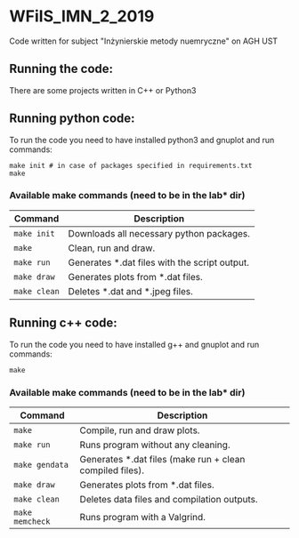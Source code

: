# WFiIS_IMN_2_2019
Code written for subject "Inżynierskie metody nuemryczne" on AGH UST

## Running the code:
There are some projects written in C++ or Python3

## Running python code:

To run the code you need to have installed python3 and gnuplot and run commands:
```
make init # in case of packages specified in requirements.txt
make
```

### Available make commands (need to be in the lab* dir)

Command         | Description
-----           | -----------
`make init`     | Downloads all necessary python packages.
`make`          | Clean, run and draw.
`make run`      | Generates *.dat files with the script output.
`make draw`     | Generates plots from *.dat files.
`make clean`    | Deletes *.dat and *.jpeg files.

## Running c++ code:

To run the code you need to have installed g++ and gnuplot and run commands:
```
make
```

### Available make commands (need to be in the lab* dir)

Command         | Description
-----           | -----------
`make`          | Compile, run and draw plots.
`make run`      | Runs program without any cleaning.
`make gendata`  | Generates *.dat files (make run + clean compiled files).
`make draw`     | Generates plots from *.dat files.
`make clean`    | Deletes data files and compilation outputs.
`make memcheck` | Runs program with a Valgrind.
